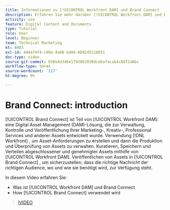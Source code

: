 ```yaml
---
title: Informationen zu [!UICONTROL Workfront DAM] und Brand Connect
description: Erfahren Sie mehr darüber [!UICONTROL Workfront DAM] und Brand Connect sind und wie sie verwendet werden.
activity: use
feature: Digital Content and Documents
type: Tutorial
role: User
level: Beginner
team: Technical Marketing
kt: 8983
exl-id: 444a74f4-c99e-4a68-b484-8b0245118051
doc-type: video
source-git-commit: 650e4d346e1792863930dcebafacab4c88f2a8bc
workflow-type: tm+mt
source-wordcount: '117'
ht-degree: 0%

---
```


# Brand Connect: introduction

[!UICONTROL Brand Connect] ist Teil von [!UICONTROL Workfront DAM]: eine Digital Asset Management (DAM)-Lösung, die zur Verwaltung, Kontrolle und Veröffentlichung Ihrer Marketing-, Kreativ-, Professional Services und anderer Assets entwickelt wurde. Verwendung [!DNL Workfront] , um Asset-Anforderungen zu erstellen und dann die Produktion und Überprüfung von Assets zu verwalten. Kuratieren, Speichern und Verteilen abgeschlossener und genehmigter Assets mithilfe von [!UICONTROL Workfront DAM]. Veröffentlichen von Assets in [!UICONTROL Brand Connect] , um sicherzustellen, dass die richtige Nachricht der richtigen Audience, wo und wie sie benötigt wird, zur Verfügung steht.

In diesem Video erfahren Sie:

* Was ist [!UICONTROL Workfront DAM] und Brand Connect
* How [!UICONTROL Brand Connect] verwendet wird

>[!VIDEO](https://video.tv.adobe.com/v/335245/?quality=12&learn=on)
